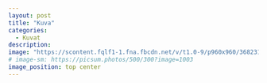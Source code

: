 ```yaml
---
layout: post
title: "Kuva"
categories:
  - Kuvat
description:
image: "https://scontent.fqlf1-1.fna.fbcdn.net/v/t1.0-9/p960x960/36823144_2100366213585308_5841779735926931456_o.jpg?_nc_cat=103&_nc_sid=9e2e56&_nc_ohc=kK-CRbmenC0AX966Vfr&_nc_ht=scontent.fqlf1-1.fna&_nc_tp=6&oh=0a699c6ace8d99f9a1dd21ec6f0c772f&oe=5EE3B9A2"
# image-sm: https://picsum.photos/500/300?image=1003
image_position: top center
---
```


